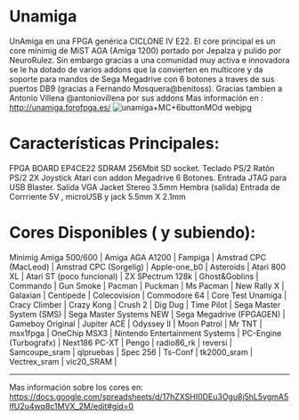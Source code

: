 # Unamiga
UnAmiga en una FPGA genérica CICLONE IV E22. El core principal es un core minimig de MiST AGA (Amiga 1200) portado por Jepalza y pulido por NeuroRulez. Sin embargo gracias a una comunidad muy activa e innovadora se le ha dotado de varios addons que la convierten en multicore y da soporte para mandos de Sega Megadrive con 6 botones a traves de sus puertos DB9 (gracias a Fernando Mosquera@benitoss). Gracias tambien a Antonio Villena @antoniovillena por sus addons
Mas información en : http://unamiga.forofpga.es/
![unamiga+MC+6buttonMOd webjpg](https://user-images.githubusercontent.com/31018768/70292395-761cd100-17de-11ea-8bc8-ab6f4c972f87.jpg)

# Características Principales:

FPGA BOARD EP4CE22
SDRAM 256Mbit
SD socket.
Teclado PS/2
Ratón PS/2
2X Joystick Atari con addon Megadrive 6 Botones.
Entrada JTAG para USB Blaster.
Salida VGA
Jacket Stereo 3.5mm Hembra (salida)
Entrada de Corrriente 5V , microUSB y jack 5.5mm X 2.1mm

# Cores Disponibles ( y subiendo):

Minimig Amiga 500/600 |
Amiga AGA A1200 |
Fampiga |
Amstrad CPC (MacLeod) |
Amstrad CPC (Sorgelig) |
Apple-one_b0 |
Asteroids |
Atari 800 XL |
Atari ST (poco funcional) |
ZX SPectrum 128k |
Ghost&Goblins |
Commando |
Gun Smoke |
Pacman |
Puckman |
Ms Pacman |
New Rally X |
Galaxian |
Centipede |
Colecovision |
Commodore 64 |
Core Test Unamiga |
Cracy Climber |
Crazy Kong |
Crush 2 |
Dig Dug |
Time Pilot |
Sega Master System (SMS) |
Sega Master Systems NEW |
Sega Megadrive (FPGAGEN) |
Gameboy Original |
Jupiter ACE |
Odyssey II |
Moon Patrol |
Mr TNT |
msx1fpga |
OneChip MSX3 |
Nintendo Entertainment Systems |
PC-Engine (Turbografx) |
Next186 PC-XT |
Pengo |
radio86_rk |
reversi |
Samcoupe_sram |
qlpruebas |
Spec 256 |
Ts-Conf |
tk2000_sram |
Vectrex_sram |
vic20_SRAM |
___________________________________________________________________________
Mas información sobre los cores en:
https://docs.google.com/spreadsheets/d/17hZXSHI0DEu3Ogu8j5hL5vgmA5lfU2u4wq8c1MVX_2M/edit#gid=0

